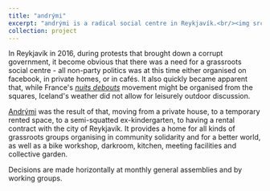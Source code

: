 ```yaml
---
title: "andrými"
excerpt: "andrými is a radical social centre in Reykjavík.<br/><img src='/images/andrymi.jpg' width='500'>"
collection: project
---
```


In Reykjavík in 2016, during protests that brought down a corrupt government, it become obvious that there was a need for a grassroots social centre - all non-party politics was at this time either organised on facebook, in private homes, or in cafés. It also quickly became apparent that, while France's [_nuits debouts_](https://en.wikipedia.org/wiki/Nuit_debout) movement might be organised from the squares, Iceland's weather did not allow for leisurely outdoor discussion.

[Andrými](https://andrymi.org/) was the result of that, moving from a private house, to a temporary rented space, to a semi-squatted ex-kindergarten, to having a rental contract with the city of Reykjavík. It provides a home for all kinds of grassroots groups organising in community solidarity and for a better world, as well as a bike workshop, darkroom, kitchen, meeting facilities and collective garden.

Decisions are made horizontally at monthly general assemblies and by working groups.